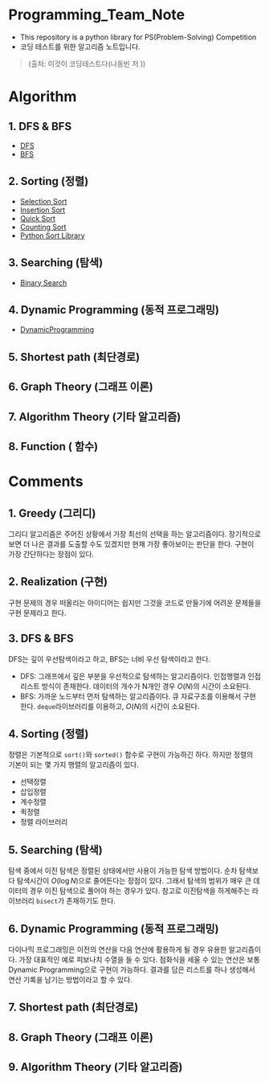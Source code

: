# Programming_Team_Note

- This repository is a python library for PS(Problem-Solving) Competition
- 코딩 테스트를 위한 알고리즘 노트입니다. 

> (출처: 이것이 코딩테스트다(나동빈 저 ))

# Algorithm

## 1. DFS & BFS

- [DFS](/Algorithm/1.DFS&BFS/DFS)
- [BFS](/Algorithm/1.DFS&BFS/BFS)

## 2. Sorting (정렬)

* [Selection Sort](/Algorithm/2.Sorting/selection_sort.py)
* [Insertion Sort](/Algorithm/2.Sorting/insertion_sort.py)
* [Quick Sort](/Algorithm/2.Sorting/quick_sort.py)
* [Counting Sort](/Algorithm/2.Sorting/counting_sort.py)
* [Python Sort Library](/Algorithm/2.Sorting/python_sort_library.py)

## 3. Searching (탐색)

- [Binary Search](/Algorithm/3.Searching\BinarySearch.py)

## 4. Dynamic Programming (동적 프로그래밍)

- [DynamicProgramming](Algorithm/4.DynamicProgramming/DynamicProgramming.py)

## 5. Shortest path (최단경로)

## 6. Graph Theory (그래프 이론)

## 7. Algorithm Theory (기타 알고리즘)

## 8. Function ( 함수) 

# Comments

## 1.  Greedy  (그리디)

 그리디 알고리즘은 주어진 상황에서 가장 최선의 선택을 하는 알고리즘이다. 장기적으로 보면 더 나은 결과를 도출할 수도 있겠지만 현재 가장 좋아보이는 판단을 한다. 구현이 가장 간단하다는 장점이 있다.

## 2. Realization (구현)

 구현 문제의 경우 떠올리는 아이디어는 쉽지만 그것을 코드로 만들기에 어려운 문제들을 구현 문제라고 한다.

## 3. DFS & BFS

 DFS는 깊이 우선탐색이라고 하고, BFS는 너비 우선 탐색이라고 한다.

- DFS: 그래프에서 깊은 부분을 우선적으로 탐색하는 알고리즘이다. 인접행렬과 인접 리스트 방식이 존재한다. 데이터의 개수가 N개인 경우 $O(N)$의 시간이 소요된다.
- BFS: 가까운 노드부터 먼저 탐색하는 알고리즘이다. 큐 자료구조를 이용해서 구현한다.  `deque`라이브러리를 이용하고, $O(N)$의 시간이 소요된다.

## 4. Sorting (정렬)

정렬은 기본적으로 `sort()`와 `sorted()` 함수로 구현이 가능하긴 하다. 하지만 정렬의 기본이 되는 몇 가지 행렬의 알고리즘이 있다.

- 선택정렬
- 삽입정렬
- 계수정렬
- 퀵정렬
- 정렬 라이브러리

## 5. Searching (탐색)

 탐색 중에서 이진 탐색은 정렬된 상태에서만 사용이 가능한 탐색 방법이다. 순차 탐색보다 탐색시간이 $O(\log N)$으로 줄어든다는 장점이 있다. 그래서 탐색의 범위가 매우 큰 데이터의 경우 이진 탐색으로 풀어야 하는 경우가 있다. 참고로 이진탐색을 하게해주는 라이브러리 `bisect`가 존재하기도 한다.

## 6. Dynamic Programming (동적 프로그래밍)

 다이나믹 프로그래밍은 이전의 연산을 다음 연산에 활용하게 될 경우 유용한 알고리즘이다. 가장 대표적인 예로 피보나치 수열을 들 수 있다. 점화식을 세울 수 있는 연산은 보통 Dynamic Programming으로 구현이 가능하다. 결과를 담은 리스트를 하나 생성해서 연산 기록을 남기는 방법이라고 할 수 있다.

## 7. Shortest path (최단경로)

## 8. Graph Theory (그래프 이론)

## 9. Algorithm Theory (기타 알고리즘)



# 
